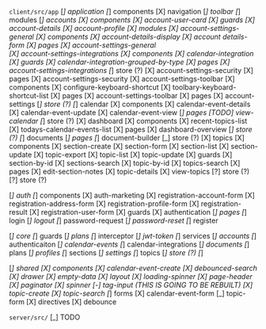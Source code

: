 `client/src/app`
[_] application
  [_] components
    [X] navigation
    [_] toolbar
  [_] modules
    [_] accounts
      [X] components
        [X] account-user-card
      [X] guards
        [X] account-details
        [X] account-profile
      [X] modules
        [X] account-settings-general
          [X] components
            [X] account-details-display
            [X] account details-form
          [X] pages
            [X] account-settings-general        
        [X] account-settings-integrations
          [X] components
            [X] calendar-integration
          [X] guards
            [X] calendar-integration-grouped-by-type
          [X] pages
            [X] account-settings-integrations
          [_] store (?)
        [X] account-settings-security
          [X] pages
            [X] account-settings-security
        [X] account-settings-toolbar
          [X] components
            [X] configure-keyboard-shortcut
            [X] toolbary-keyboard-shortcut-list
          [X] pages
            [X] account-settings-toolbar
      [X] pages
        [X] account-settings
      [_] store (?)
    [_] calendar
      [X] components
        [X] calendar-event-details
        [X] calendar-event-update
        [X] calendar-event-view
      [_] pages
        [TODO] view-calendar
      [_] store (?)
    [X] dashboard
      [X] components
        [X] recent-topics-list
        [X] todays-calendar-events-list
      [X] pages
        [X] dashboard-overview
      [_] store (?)
    [_] documents
      [_] pages
        [_] document-builder
      [_] store (?)
    [X] topics
      [X] components
        [X] section-create
        [X] section-form
        [X] section-list
        [X] section-update
        [X] topic-export
        [X] topic-list
        [X] topic-update
      [X] guards
        [X] section-by-id
        [X] sections-search
        [X] topic-by-id
        [X] topics-search
      [X] pages
        [X] edit-section-notes
        [X] topic-details
        [X] view-topics
      [?] store (?)
  [?] store (?)

[_] auth
  [_] components
    [X] auth-marketing
    [X] registration-account-form
    [X] registration-address-form
    [X] registration-profile-form
    [X] registration-result
    [X] registration-user-form
  [X] guards
    [X] authentication
  [_] pages
    [_] login
    [_] logout
    [_] password-request
    [_] password-reset
    [_] register

[_] core
  [_] guards
    [_] plans
  [_] interceptor
    [_] jwt-token
  [_] services
    [_] accounts
    [_] authenticaiton
    [_] calendar-events
    [_] calendar-integrations
    [_] documents
    [_] plans
    [_] profiles
    [_] sections
    [_] settings
    [_] topics
  [_] store (?)
  [_] 

[_] shared
  [X] components
    [X] calendar-event-create
    [X] debounced-search
    [X] drawer
    [X] empty-data
    [X] layout
    [X] loading-spinner
    [X] page-header
    [X] paginator
    [X] spinner
    [-] tag-input (THIS IS GOING TO BE REBUILT)
    [X] topic-create
    [X] topic-search
  [_] forms
    [X] calendar-event-form
    [_] topic-form
  [X] directives
    [X] debounce


`server/src/`
[_] TODO
